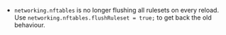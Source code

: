 - `networking.nftables` is no longer flushing all rulesets on every reload.
  Use `networking.nftables.flushRuleset = true;` to get back the old behaviour.